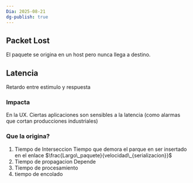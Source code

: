 ```yaml
---
Dia: 2025-08-21
dg-publish: true
---
```

## Packet Lost 

El paquete se origina en un host pero nunca llega a destino.


## Latencia 

Retardo entre estimulo y respuesta 

### Impacta
En la UX. 
Ciertas aplicaciones son sensibles a la latencia (como alarmas que cortan producciones industriales)

### Que la origina?
1. Tiempo de Interseccion
	Tiempo que demora el parque en ser insertado en el enlace
	$\frac{Largo\_paquete}{velocidad\_{serializacion}}$
2. Tiempo de propagacion 
	Depende
3. Tiempo de procesamiento 
4. tiempo de encolado